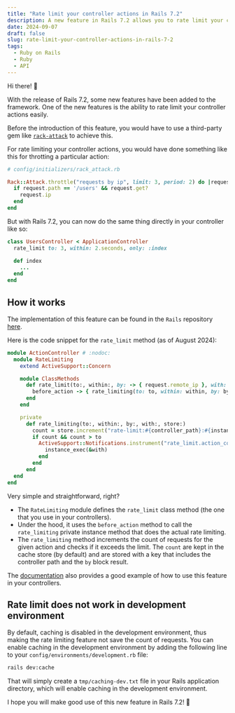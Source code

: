 ```yaml
---
title: "Rate limit your controller actions in Rails 7.2"
description: A new feature in Rails 7.2 allows you to rate limit your controller actions easily
date: 2024-09-07
draft: false
slug: rate-limit-your-controller-actions-in-rails-7-2
tags:
  - Ruby on Rails
  - Ruby
  - API
---
```


Hi there! 👋

With the release of Rails 7.2, some new features have been added to the framework.
One of the new features is the ability to rate limit your controller actions easily.

Before the introduction of this feature, you would have to use a third-party gem like [`rack-attack`](https://github.com/rack/rack-attack) to achieve this.

For rate limiting your controller actions, you would have done something like this for throtting a particular action:
```ruby
# config/initializers/rack_attack.rb

Rack::Attack.throttle("requests by ip", limit: 3, period: 2) do |request|
  if request.path == '/users' && request.get?
    request.ip
  end
end
```

But with Rails 7.2, you can now do the same thing directly in your controller like so:
```ruby
class UsersController < ApplicationController
  rate_limit to: 3, within: 2.seconds, only: :index

  def index
    ...
  end
end
```

## How it works

The implementation of this feature can be found in the `Rails` repository [here](https://github.com/rails/rails/blob/main/actionpack/lib/action_controller/metal/rate_limiting.rb).

Here is the code snippet for the `rate_limit` method (as of August 2024):

```ruby
module ActionController # :nodoc:
  module RateLimiting
    extend ActiveSupport::Concern

    module ClassMethods
      def rate_limit(to:, within:, by: -> { request.remote_ip }, with: -> { head :too_many_requests }, store: cache_store, **options)
        before_action -> { rate_limiting(to: to, within: within, by: by, with: with, store: store) }, **options
      end
    end

    private
      def rate_limiting(to:, within:, by:, with:, store:)
        count = store.increment("rate-limit:#{controller_path}:#{instance_exec(&by)}", 1, expires_in: within)
        if count && count > to
          ActiveSupport::Notifications.instrument("rate_limit.action_controller", request: request) do
            instance_exec(&with)
          end
        end
      end
  end
end
```

Very simple and straightforward, right?
- The `RateLimiting` module defines the `rate_limit` class method (the one that you use in your controllers).
- Under the hood, it uses the `before_action` method to call the `rate_limiting` private instance method that does the actual rate limiting.
- The `rate_limiting` method increments the count of requests for the given action and checks if it exceeds the limit. The `count` are kept in the cache store (by default) and are stored with a key that includes the controller path and the `by` block result.

The [documentation](https://edgeapi.rubyonrails.org/classes/ActionController/RateLimiting/ClassMethods.html) also provides a good example of how to use this feature in your controllers.

## Rate limit does not work in development environment

By default, caching is disabled in the development environment, thus making the rate limiting feature not save the count of requests.
You can enable caching in the development environment by adding the following line to your `config/environments/development.rb` file:
```bash
rails dev:cache
```

That will simply create a `tmp/caching-dev.txt` file in your Rails application directory, which will enable caching in the development environment.

I hope you will make good use of this new feature in Rails 7.2! 🚀
